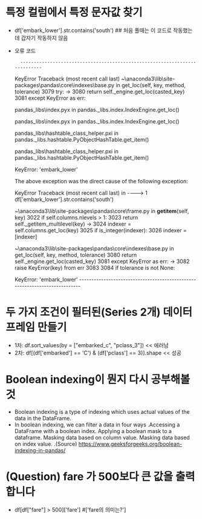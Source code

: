 # 특정 컬럼에서 특정 문자값 찾기
 - df['embark_lower'].str.contains('south') ## 처음 풀때는 이 코드로 작동했는데 갑자기 작동하지 않음
 - 오류 코드
 
         ---------------------------------------------------------------------------
      KeyError                                  Traceback (most recent call last)
      ~\anaconda3\lib\site-packages\pandas\core\indexes\base.py in get_loc(self, key, method, tolerance)
         3079             try:
      -> 3080                 return self._engine.get_loc(casted_key)
         3081             except KeyError as err:

      pandas\_libs\index.pyx in pandas._libs.index.IndexEngine.get_loc()

      pandas\_libs\index.pyx in pandas._libs.index.IndexEngine.get_loc()

      pandas\_libs\hashtable_class_helper.pxi in pandas._libs.hashtable.PyObjectHashTable.get_item()

      pandas\_libs\hashtable_class_helper.pxi in pandas._libs.hashtable.PyObjectHashTable.get_item()

      KeyError: 'embark_lower'

      The above exception was the direct cause of the following exception:

      KeyError                                  Traceback (most recent call last)
      <ipython-input-8-357a42894f2f> in <module>
      ----> 1 df['embark_lower'].str.contains('south')

      ~\anaconda3\lib\site-packages\pandas\core\frame.py in __getitem__(self, key)
         3022             if self.columns.nlevels > 1:
         3023                 return self._getitem_multilevel(key)
      -> 3024             indexer = self.columns.get_loc(key)
         3025             if is_integer(indexer):
         3026                 indexer = [indexer]

      ~\anaconda3\lib\site-packages\pandas\core\indexes\base.py in get_loc(self, key, method, tolerance)
         3080                 return self._engine.get_loc(casted_key)
         3081             except KeyError as err:
      -> 3082                 raise KeyError(key) from err
         3083 
         3084         if tolerance is not None:

      KeyError: 'embark_lower'
         ---------------------------------------------------------------------------

  # 두 가지 조건이 필터된(Series 2개) 데이터프레임 만들기
   - 1차: df.sort_values(by = ["embarked_c", "pclass_3"]) << 에러남
   - 2차: df[(df['embarked'] == 'C') & (df['pclass'] == 3)].shape << 성공
  
  # Boolean indexing이 뭔지 다시 공부해볼 것
   - Boolean indexing is a type of indexing which uses actual values of the data in the DataFrame. 
   - In boolean indexing, we can filter a data in four ways
      .Accessing a DataFrame with a boolean index. Applying a boolean mask to a dataframe. Masking data based on column value. Masking data based on index value.
      .(Source) https://www.geeksforgeeks.org/boolean-indexing-in-pandas/
  # (Question) fare 가 500보다 큰 값을 출력합니다
   - df[df["fare"] > 500]['fare'] #['fare의 의미는?']
  
  
  
  
  
